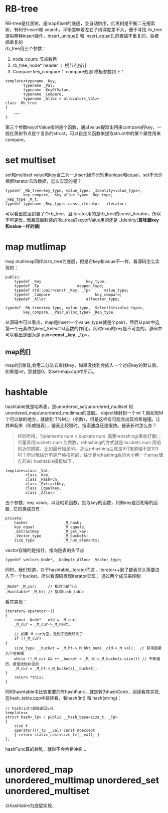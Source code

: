 # RB-tree
RB-tree是红黑树，是map和set的底层，会自动排序，红黑树是平衡二元搜索树，有利于insert和 search，平衡意味着左右子树深度差不大，便于寻找.rb_tree提供两种insert操作，insert_unique() 和 insert_equal(),前者插不重复的，后者插重复的  
rb_tree用三个参数：
1. node_count: 节点数目
2. rb_tree_node* header ： 根节点指针
3. Compare key_compare： compare规则
模板参数如下：
```
template<typename _Key, 
        typename _Val, 
        typename _KeyOfValue,
        typename _Compare, 
        typename _Alloc = allocator<_Val>>
class _Rb_tree
{
    。。。
}
```
第三个参数keyofValue指的是个函数，通过value提取出用来compare的key，一般红黑树节点是个复杂的struct，可以自定义函数来提取struct中的某个属性用来compare。
# set multiset
set和multiset value和key合二为一,insert操作分别用unique和equal，set不允许根据iterator去改数据，怎么实现的呢？  
```
typedef _Rb_tree<key_type, value_type, _Identity<value_type>,
        key_compare, _Key_alloc_type> _Rep_type;
_Rep_type _M_t;  
typedef typename _Rep_type::const_iterator	 iterator;
```
可以看出底层封装了个rb_tree，且iterator用的是rb_tree的const_iterator，所以不可更改...而且底层封装的Rb_tree的keyofValue用的还是 _Identity(**意味着key和value一样的值**)
# map mutlimap
map mutlimap同样以rb_tree为底层，但是它key和value不一样，看源码怎么实现的：
```
public:
    typedef _Key					key_type;
    typedef _Tp					mapped_type;
    typedef std::pair<const _Key, _Tp>		value_type;
    typedef _Compare					key_compare;
    typedef _Alloc					allocator_type;

typedef _Rb_tree<key_type, value_type, _Select1st<value_type>,
        key_compare, _Pair_alloc_type> _Rep_type;
```
从源码中可以看出，map是insert一个value_type(就是个pair)，然后从pair中选第一个元素作为key(_Select1st函数的作用)。同时map的key是不可变的，源码中可以看出是因为是 pair<**const _key**, _Tp>。

## map的[]
map的[]重载,会用二分法去查找key，如果没找到会插入一个对应key的默认值，如果是int，那就是0。如set-map.cpp中所示。


# hashtable
hashtable就是哈希表，是unordered_set/unordered_mutliset 和 unordered_map/unordered_mutlimap的底层。
object映射到一个int T,假如有M个可以放的地方，就放到 T%M上（余数），但是这样有可能会出现哈希碰撞。让其串起来（形成链表），链表比较短时，搜索速度还是很快。链表长时怎么办？  
>经验所得，当elements num > buckets num ,需要rehashing(重新打散)； 
>尽量采用buckets num 为质数，rehashing的方式就是 buckets num 两倍附近的质数，比如最开始是53，那么rehashing后就是97(按道理不是103吗？所以我估计不是严格按照的，估计是rehashing后的大小用一个array储存起来)
hashtable模板如下：
```
template<class _Val,  
         class _Key,  
         class _HashFcn,  
	     class _ExtractKey,  
         class _EqualKey,  
         class _Alloc>
```
五个参数，key value，以及哈希函数，抽取key的函数，判断key是否相等的函数...它的类成员有：
```
private:
    hasher                _M_hash;
    key_equal             _M_equals;
    _ExtractKey           _M_get_key;
    _Vector_type          _M_buckets;
    size_type             _M_num_elements;
```
vector存储的是指针，指向链表的头节点 
```
typedef vector<_Node*, _Nodeptr_Alloc> _Vector_type;
```
同时，我们知道，对于hashtable_iterator而言，iterator++到了链表尽头需要进入下一个bucket，所以看源码发现iterator实现：
通过两个成员来控制
```
_Node* _M_cur;     // 指向当前节点
_Hashtable* _M_ht; // 指向hash_table
```
看其实现：
```
iterator& operator++()
{
    const _Node* __old = _M_cur;
    _M_cur = _M_cur->_M_next;

    // 如果_M_cur为空，走到了链表尽头了
    if (!_M_cur)
{
    size_type __bucket = _M_ht->_M_bkt_num(__old->_M_val);  // 获得是第几个哈希桶
    while (!_M_cur && ++__bucket < _M_ht->_M_buckets.size()) // 不断遍历，直至找到非空的
    _M_cur = _M_ht->_M_buckets[__bucket];
}
    return *this;
}
```
同时hashtable中比较重要的有hashFunc，就是转为hashCode，阅读看其实现,在hash_table.cpp中跳转看，看hash(int) 和 hash(string)：
```
// hash(int)直接返回val
template<>						
struct hash<_Tp> : public __hash_base<size_t, _Tp>  
{                                                   
    size_t                                            
    operator()(_Tp __val) const noexcept              
    { return static_cast<size_t>(__val); }            
};
```
hashFunc算的越乱，就越不会哈希冲突...
# unordered_map unordered_multimap unordered_set unordered_multiset
以hashtable为底层实现...
 



